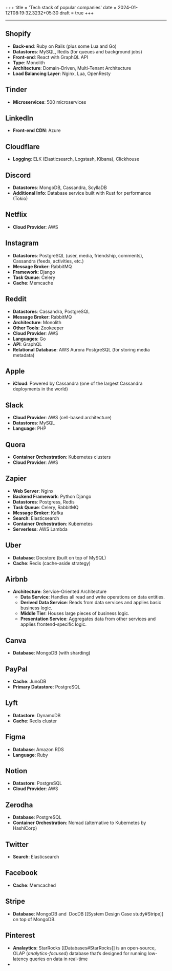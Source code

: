 +++
title = 'Tech stack of popular companies'
date  = 2024-01-12T08:19:32.3232+05:30
draft = true
+++

---
## Shopify
- **Back-end**: Ruby on Rails (plus some Lua and Go)
- **Datastores**: MySQL, Redis (for queues and background jobs)
- **Front-end**: React with GraphQL API
- **Type**: Monolith
- **Architecture**: Domain-Driven, Multi-Tenant Architecture
- **Load Balancing Layer**: Nginx, Lua, OpenResty

## Tinder
- **Microservices**: 500 microservices

## LinkedIn
- **Front-end CDN**: Azure

## Cloudflare
- **Logging**: ELK (Elasticsearch, Logstash, Kibana), Clickhouse

## Discord
- **Datastores**: MongoDB, Cassandra, ScyllaDB
- **Additional Info**: Database service built with Rust for performance (Tokio)

## Netflix
- **Cloud Provider**: AWS

## Instagram
- **Datastores**: PostgreSQL (user, media, friendship, comments), Cassandra (feeds, activities, etc.)
- **Message Broker**: RabbitMQ
- **Framework**: Django
- **Task Queue**: Celery
- **Cache**: Memcache

## Reddit
- **Datastores**: Cassandra, PostgreSQL
- **Message Broker**: RabbitMQ
- **Architecture**: Monolith
- **Other Tools**: Zookeeper
- **Cloud Provider**: AWS
- **Languages**: Go
- **API**: GraphQL
- **Relational Database**: AWS Aurora PostgreSQL (for storing media metadata)

## Apple
- **iCloud**: Powered by Cassandra (one of the largest Cassandra deployments in the world)

## Slack
- **Cloud Provider**: AWS (cell-based architecture)
- **Datastores**: MySQL
- **Language**: PHP

## Quora
- **Container Orchestration**: Kubernetes clusters
- **Cloud Provider**: AWS

## Zapier
- **Web Server**: Nginx
- **Backend Framework**: Python Django
- **Datastores**: Postgress, Redis
- **Task Queue**: Celery, RabbitMQ
- **Message Broker**: Kafka
- **Search**: Elasticsearch
- **Container Orchestration**: Kubernetes
- **Serverless**: AWS Lambda

## Uber
- **Database**: Docstore (built on top of MySQL)
- **Cache**: Redis (cache-aside strategy)

## Airbnb
- **Architecture**: Service-Oriented Architecture
  - **Data Service**: Handles all read and write operations on data entities.
  - **Derived Data Service**: Reads from data services and applies basic business logic.
  - **Middle Tier**: Houses large pieces of business logic.
  - **Presentation Service**: Aggregates data from other services and applies frontend-specific logic.

## Canva
- **Database**: MongoDB (with sharding)

## PayPal
- **Cache**: JunoDB
- **Primary Datastore**: PostgreSQL

## Lyft
- **Datastore**: DynamoDB
- **Cache**: Redis cluster

## Figma
- **Database**: Amazon RDS
- **Language**: Ruby

## Notion
- **Datastore**: PostgreSQL
- **Cloud Provider**: AWS

## Zerodha
- **Database**: PostgreSQL
- **Container Orchestration**: Nomad (alternative to Kubernetes by HashiCorp)

## Twitter
- **Search**: Elasticsearch

## Facebook
- **Cache**: Memcached

## Stripe
- **Database**: MongoDB and  DocDB [[System Design Case study#Stripe]]  on top of MongoDB.

## **Pinterest**
- **Analaytics**: StarRocks [[Databases#StarRocks]] is an open-source, OLAP (_analytics-focused_) database that’s designed for running low-latency queries on data in real-time
- 

